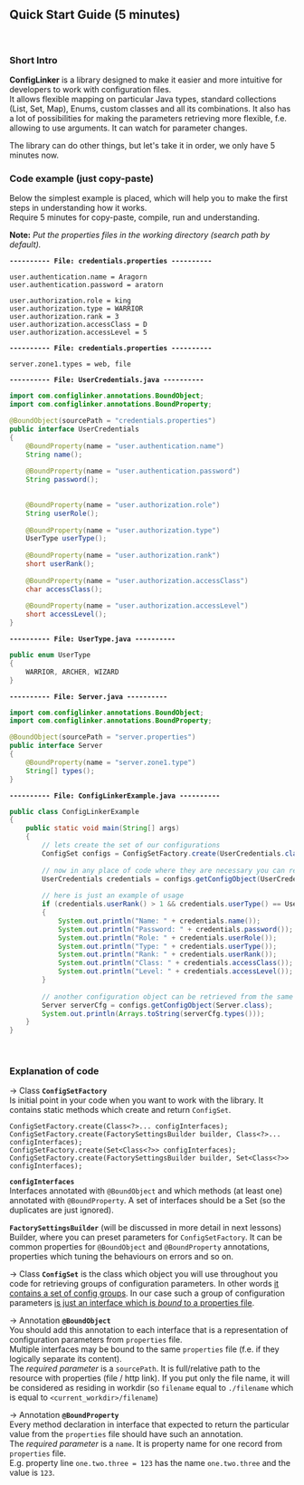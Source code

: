 ## Quick Start Guide (5 minutes)
<br/>

### Short Intro
**ConfigLinker** is a library designed to make it easier and more intuitive for developers to work with configuration files.  
It allows flexible mapping on particular Java types, standard collections (List, Set, Map), Enums, custom classes and all its combinations. It also has a lot of possibilities for making the parameters retrieving more flexible, f.e. allowing to use arguments. It can watch for parameter changes.

The library can do other things, but let's take it in order, we only have 5 minutes now.
<br/>


### Code example (just copy-paste)
Below the simplest example is placed, which will help you to make the first steps in understanding how it works.  
Require 5 minutes for copy-paste, compile, run and understanding.

**Note:** *Put the properties files in the working directory (search path by default).*
<br/>

**`---------- File: credentials.properties ----------`**
```properties
user.authentication.name = Aragorn
user.authentication.password = aratorn

user.authorization.role = king
user.authorization.type = WARRIOR
user.authorization.rank = 3
user.authorization.accessClass = D
user.authorization.accessLevel = 5
```

**`---------- File: credentials.properties ----------`**
```properties
server.zone1.types = web, file

```

**`---------- File: UserCredentials.java ----------`**
```java
import com.configlinker.annotations.BoundObject;
import com.configlinker.annotations.BoundProperty;

@BoundObject(sourcePath = "credentials.properties")
public interface UserCredentials
{
	@BoundProperty(name = "user.authentication.name")
	String name();
	
	@BoundProperty(name = "user.authentication.password")
	String password();
	
	
	@BoundProperty(name = "user.authorization.role")
	String userRole();
	
	@BoundProperty(name = "user.authorization.type")
	UserType userType();
	
	@BoundProperty(name = "user.authorization.rank")
	short userRank();
	
	@BoundProperty(name = "user.authorization.accessClass")
	char accessClass();
	
	@BoundProperty(name = "user.authorization.accessLevel")
	short accessLevel();
}
```

**`---------- File: UserType.java ----------`**
```java
public enum UserType
{
	WARRIOR, ARCHER, WIZARD
}
```

**`---------- File: Server.java ----------`**
```java
import com.configlinker.annotations.BoundObject;
import com.configlinker.annotations.BoundProperty;

@BoundObject(sourcePath = "server.properties")
public interface Server
{
	@BoundProperty(name = "server.zone1.type")
	String[] types();
}
```

**`---------- File: ConfigLinkerExample.java ----------`**
```java
public class ConfigLinkerExample
{
	public static void main(String[] args)
	{
		// lets create the set of our configurations
		ConfigSet configs = ConfigSetFactory.create(UserCredentials.class, Server.class);
		
		// now in any place of code where they are necessary you can retrieve desired configuration objects from the ConfigSet
		UserCredentials credentials = configs.getConfigObject(UserCredentials.class);
		
		// here is just an example of usage
		if (credentials.userRank() > 1 && credentials.userType() == UserType.WARRIOR)
		{
			System.out.println("Name: " + credentials.name());
			System.out.println("Password: " + credentials.password());
			System.out.println("Role: " + credentials.userRole());
			System.out.println("Type: " + credentials.userType());
			System.out.println("Rank: " + credentials.userRank());
			System.out.println("Class: " + credentials.accessClass());
			System.out.println("Level: " + credentials.accessLevel());
		}
		
		// another configuration object can be retrieved from the same ConfigSet
		Server serverCfg = configs.getConfigObject(Server.class);
		System.out.println(Arrays.toString(serverCfg.types()));
	}
}
```
<br/>


### Explanation of code

&rarr; Class **`ConfigSetFactory`**  
Is initial point in your code when you want to work with the library. It contains static methods which create and return `ConfigSet`.  

```
ConfigSetFactory.create(Class<?>... configInterfaces);
ConfigSetFactory.create(FactorySettingsBuilder builder, Class<?>... configInterfaces);
ConfigSetFactory.create(Set<Class<?>> configInterfaces);
ConfigSetFactory.create(FactorySettingsBuilder builder, Set<Class<?>> configInterfaces);
```
**`configInterfaces`**  
Interfaces annotated with `@BoundObject` and which methods (at least one) annotated with `@BoundProperty`. A set of interfaces should be a Set (so the duplicates are just ignored).
<br/>

**`FactorySettingsBuilder`** (will be discussed in more detail in next lessons)  
Builder, where you can preset parameters for `ConfigSetFactory`. It can be common properties for `@BoundObject` and `@BoundProperty` annotations, properties which tuning the behaviours on errors and so on.
<br/>

&rarr; Class **`ConfigSet`** is the class which object you will use throughout you code for retrieving groups of configuration parameters. In other words <u>it contains a set of config groups</u>. In our case such a group of configuration parameters <u>is just an interface which is *bound* to a properties file</u>.
<br/>

&rarr; Annotation **`@BoundObject`**  
You should add this annotation to each interface that is a representation of configuration parameters from `properties` file.  
Multiple interfaces may be bound to the same `properties` file (f.e. if they logically separate its content).  
The *required parameter* is a `sourcePath`. It is full/relative path to the resource with properties (file / http link). If you put only the file name, it will be considered as residing in workdir (so `filename` equal to `./filename` which is equal to `<current_workdir>/filename`)
<br/>

&rarr; Annotation **`@BoundProperty`**  
Every method declaration in interface that expected to return the particular value from the `properties` file should have such an annotation.  
The *required parameter* is a `name`. It is property name for one record from `properties` file.  
E.g. property line `one.two.three = 123` has the name `one.two.three` and the value is `123`.
<br/>

